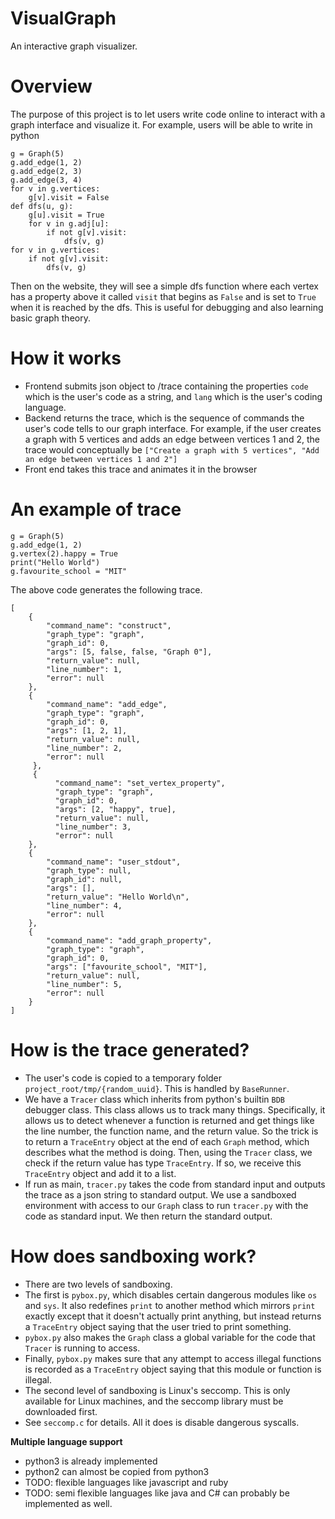 
# VisualGraph
An interactive graph visualizer.
# Overview
The purpose of this project is to let users write code online to interact with a graph interface and visualize it. For example, users will be able to write in python

    g = Graph(5)
    g.add_edge(1, 2)
    g.add_edge(2, 3)
    g.add_edge(3, 4)
    for v in g.vertices:
        g[v].visit = False
    def dfs(u, g):
        g[u].visit = True
        for v in g.adj[u]:
            if not g[v].visit:
                dfs(v, g)
    for v in g.vertices:
        if not g[v].visit:
            dfs(v, g)
  
     
Then on the website, they will see a simple dfs function where each vertex has a property above it called `visit` that begins as `False` and is set to `True` when it is reached by the dfs. This is useful for debugging and also learning basic graph theory.

# How it works
 - Frontend submits json object to /trace containing the properties `code` which is the user's code as a string, and `lang` which is the user's coding language.
 - Backend returns the trace, which is the sequence of commands the user's code tells to our graph interface. For example, if the user creates a graph with 5 vertices and adds an edge between vertices 1 and 2, the trace would conceptually be `["Create a graph with 5 vertices", "Add an edge between vertices 1 and 2"]`
 - Front end takes this trace and animates it in the browser

# An example of trace

    g = Graph(5)
    g.add_edge(1, 2)
    g.vertex(2).happy = True
    print("Hello World")
    g.favourite_school = "MIT"

   The above code generates the following trace.


    [
	    {
		    "command_name": "construct", 
		    "graph_type": "graph", 
		    "graph_id": 0, 
		    "args": [5, false, false, "Graph 0"],
		    "return_value": null, 
		    "line_number": 1, 
		    "error": null
	    }, 
	    {
		    "command_name": "add_edge", 
		    "graph_type": "graph", 
		    "graph_id": 0, 
		    "args": [1, 2, 1], 
		    "return_value": null, 
		    "line_number": 2, 
		    "error": null
		 },
		 {
			  "command_name": "set_vertex_property",
			  "graph_type": "graph",
			  "graph_id": 0,
			  "args": [2, "happy", true],
			  "return_value": null,
			  "line_number": 3,
			  "error": null
		},
		{
			"command_name": "user_stdout",
			"graph_type": null, 
			"graph_id": null, 
			"args": [], 
			"return_value": "Hello World\n",
			"line_number": 4, 
			"error": null
		}, 
		{
			"command_name": "add_graph_property",
			"graph_type": "graph", 
			"graph_id": 0, 
			"args": ["favourite_school", "MIT"],
			"return_value": null, 
			"line_number": 5, 
			"error": null
		}
	]
# How is the trace generated?
 - The user's code is copied to a temporary folder `project_root/tmp/{random_uuid}`. This is handled by `BaseRunner`.
 - We have a `Tracer` class which inherits from python's builtin `BDB` debugger class. This class allows us to track many things. Specifically, it allows us to detect whenever a function is returned and get things like the line number, the function name, and the return value. So the trick is to return a `TraceEntry` object at the end of each `Graph` method, which describes what the method is doing. Then, using the `Tracer` class, we check if the return value has type `TraceEntry`. If so, we receive this `TraceEntry` object and add it to a list.
 - If run as main, `tracer.py` takes the code from standard input and outputs the trace as a json string to standard output. We use a sandboxed environment with access to our `Graph` class to run `tracer.py` with the code as standard input. We then return the standard output.

# How does sandboxing work?
 - There are two levels of sandboxing.
 - The first is `pybox.py`, which disables certain dangerous modules like `os` and `sys`. It also redefines `print` to another method which mirrors `print` exactly except that it doesn't actually print anything, but instead returns a `TraceEntry` object saying that the user tried to print something.
 - `pybox.py` also makes the `Graph` class a global variable for the code that `Tracer` is running to access.
 - Finally, `pybox.py` makes sure that any attempt to access illegal functions is recorded as a `TraceEntry` object saying that this module or function is illegal.
 - The second level of sandboxing is Linux's seccomp. This is only available for Linux machines, and the seccomp library must be downloaded first.
 - See `seccomp.c` for details. All it does is disable dangerous syscalls.

**Multiple language support**

 - python3 is already implemented
 - python2 can almost be copied from python3
 - TODO: flexible languages like javascript and ruby
 - TODO: semi flexible languages like java and C# can probably be implemented as well.
